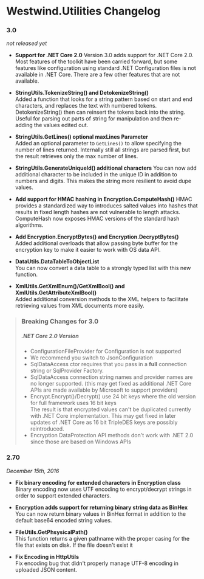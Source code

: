 ﻿# Westwind.Utilities Changelog

### 3.0
*not released yet*

* **Support for .NET Core 2.0**
Version 3.0 adds support for .NET Core 2.0. Most features of the toolkit have been carried forward, but some features like configuration using standard .NET Configuration files is not available in .NET Core. There are a few other features that are not available.

* **StringUtils.TokenizeString() and DetokenizeString()**  
Added a function that looks for a string pattern based on start and end characters, and replaces the text with numbered tokens. DetokenizeString() then can reinsert the tokens back into the string. Useful for parsing out parts of string for manipulation and then re-adding the values edited out.

* **StringUtils.GetLines() optional maxLines Parameter**  
Added an optional parameter to `GetLines()` to allow specifying the number of lines returned. Internally still all strings are parsed first, but the result retrieves only the max number of lines.

* **StringUtils.GenerateUniqueId() additional characters**
You can now add additional character to be included in the unique ID in addition to numbers and digits. This makes the string more resilient to avoid dupe values.

* **Add support for HMAC hashing in Encryption.ComputeHash()**
HMAC provides a standardized way to introduces salted values into hashes that results in fixed length hashes are not vulnerable to length attacks. ComputeHash now exposes HMAC versions of the standard hash algorithms.

* **Add Encryption.EncryptBytes() and Encryption.DecryptBytes()**  
Added additional overloads that allow passing byte buffer for the encryption key to make it easier to work with OS data API.

* **DataUtils.DataTableToObjectList<T>**   
You can now convert a data table to a strongly typed list with this new function.

* **XmlUtils.GetXmlEnum()/GetXmlBool() and XmlUtils.GetAttributeXmlBool()**   
Added additional conversion methods to the XML helpers to facilitate retrieving values from XML documents more easily.

> ### Breaking Changes for 3.0
> ##### .NET Core 2.0 Version
> * ConfigurationFileProvider for Configuration is not supported
> * We recommend you switch to JsonConfiguration
> * SqlDataAccess ctor requires that you pass in a **full** connection string or SqlProvider Factory. 
> * SqlDataAccess connection string names and provider names are no longer supported. (this may get fixed as additional .NET Core APIs are made available by Microsoft to support providers)
> * Encrypt.Encrypt()/Decrypt() use 24 bit keys where the old version for full framework uses 16 bit keys  
> The result is that encrypted values can't be duplicated currently with .NET Core implementation. This may get fixed in later updates of .NET Core as 16 bit TripleDES keys are possibly reintroduced.
> * Encryption DataProtection API methods don't work with .NET 2.0 since those are based on Windows APIs


### 2.70
*December 15th, 2016*

* **Fix binary encoding for extended characters in Encryption class**  
Binary encoding now uses UTF encoding to encrypt/decrypt strings in order to support extended characters.

* **Encryption adds support for returning binary string data as BinHex**  
You can now return binary values in BinHex format in addition to the default base64 encoded string values.

* **FileUtils.GetPhsysicalPath()**  
This function returns a given pathname with the proper casing for the file that exists on disk. If the file doesn't exist it

* **Fix Encoding in HttpUtils**  
Fix encoding bug that didn't properly manage UTF-8 encoding in uploaded JSON content.